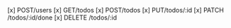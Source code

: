 [x] POST/users
[x] GET/todos
[x] POST/todos
[x] PUT/todos/:id
[x] PATCH /todos/:id/done
[x] DELETE /todos/:id